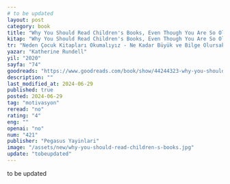 ```yaml
---
# to be updated
layout: post
category: book
title: "Why You Should Read Children's Books, Even Though You Are So Old and Wise | Katherine Rundell (Kitap)"
kitap: "Why You Should Read Children's Books, Even Though You Are So Old and Wise"
tr: "Neden Çocuk Kitapları Okumalıyız - Ne Kadar Büyük ve Bilge Olursak Olalım"
yazar: "Katherine Rundell"
yil: "2020"
sayfa: "74"
goodreads: "https://www.goodreads.com/book/show/44244323-why-you-should-read-children-s-books-even-though-you-are-so-old-and-wis"
description: ""
last_modified_at: 2024-06-29
published: true
posted: 2024-06-29
tag: "motivasyon"
reread: "no"
rating: "4"
eng: ""
openai: "no"
num: "421"
publisher: "Pegasus Yayinlari"
image: "/assets/new/why-you-should-read-children-s-books.jpg"
update: "tobeupdated"
---
```


to be updated
